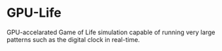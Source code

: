 # GPU-Life
GPU-accelarated Game of Life simulation capable of running very large patterns such as the digital clock in real-time.
